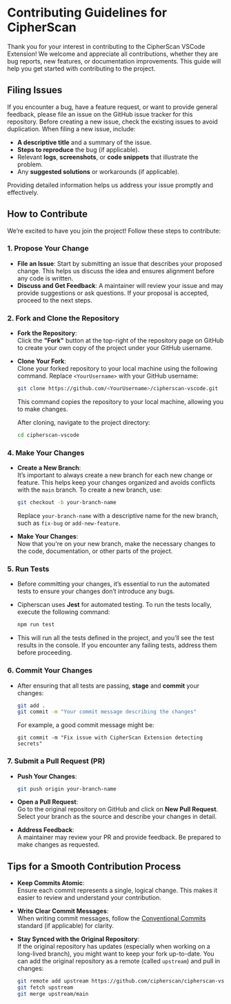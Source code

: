 # Contributing Guidelines for CipherScan

Thank you for your interest in contributing to the CipherScan VSCode Extension! We welcome and appreciate all contributions, whether they are bug reports, new features, or documentation improvements. This guide will help you get started with contributing to the project.

## Filing Issues

If you encounter a bug, have a feature request, or want to provide general feedback, please file an issue on the GitHub issue tracker for this repository. Before creating a new issue, check the existing issues to avoid duplication. When filing a new issue, include:

- **A descriptive title** and a summary of the issue.
- **Steps to reproduce** the bug (if applicable).
- Relevant **logs**, **screenshots**, or **code snippets** that illustrate the problem.
- Any **suggested solutions** or workarounds (if applicable).

Providing detailed information helps us address your issue promptly and effectively.

## How to Contribute

We’re excited to have you join the project! Follow these steps to contribute:

### 1. Propose Your Change
   - **File an Issue**: Start by submitting an issue that describes your proposed change. This helps us discuss the idea and ensures alignment before any code is written.
   - **Discuss and Get Feedback**: A maintainer will review your issue and may provide suggestions or ask questions. If your proposal is accepted, proceed to the next steps.

### 2. Fork and Clone the Repository
   - **Fork the Repository**:  
     Click the **"Fork"** button at the top-right of the repository page on GitHub to create your own copy of the project under your GitHub username.
     
   - **Clone Your Fork**:  
     Clone your forked repository to your local machine using the following command. Replace `<YourUsername>` with your GitHub username:
     ```bash
     git clone https://github.com/<YourUsername>/cipherscan-vscode.git
     ```
     This command copies the repository to your local machine, allowing you to make changes.
     
     After cloning, navigate to the project directory:
     ```bash
     cd cipherscan-vscode
     ```

### 4. Make Your Changes
   - **Create a New Branch**:  
     It’s important to always create a new branch for each new change or feature. This helps keep your changes organized and avoids conflicts with the `main` branch. To create a new branch, use:
     ```bash
     git checkout -b your-branch-name
     ```
     Replace `your-branch-name` with a descriptive name for the new branch, such as `fix-bug` or `add-new-feature`.

   - **Make Your Changes**:  
     Now that you're on your new branch, make the necessary changes to the code, documentation, or other parts of the project. 

### 5. Run Tests
   - Before committing your changes, it’s essential to run the automated tests to ensure your changes don’t introduce any bugs.
   - Cipherscan uses **Jest** for automated testing. To run the tests locally, execute the following command:
     ```bash
     npm run test
     ```

   - This will run all the tests defined in the project, and you’ll see the test results in the console. If you encounter any failing tests, address them before proceeding.

### 6. Commit Your Changes
   - After ensuring that all tests are passing, **stage** and **commit** your changes:
     ```bash
     git add .
     git commit -m "Your commit message describing the changes"
     ```

     For example, a good commit message might be:
     ```
     git commit -m "Fix issue with CipherScan Extension detecting secrets"
     ```

### 7. Submit a Pull Request (PR)
   - **Push Your Changes**:
     ```bash
     git push origin your-branch-name
     ```
     
   - **Open a Pull Request**:  
     Go to the original repository on GitHub and click on **New Pull Request**. Select your branch as the source and describe your changes in detail.
   - **Address Feedback**:  
     A maintainer may review your PR and provide feedback. Be prepared to make changes as requested.

## Tips for a Smooth Contribution Process

- **Keep Commits Atomic**:  
   Ensure each commit represents a single, logical change. This makes it easier to review and understand your contribution.

- **Write Clear Commit Messages**:  
   When writing commit messages, follow the [Conventional Commits](https://www.conventionalcommits.org/) standard (if applicable) for clarity.

- **Stay Synced with the Original Repository**:  
   If the original repository has updates (especially when working on a long-lived branch), you might want to keep your fork up-to-date. You can add the original repository as a remote (called `upstream`) and pull in changes:
   ```bash
   git remote add upstream https://github.com/cipherscan/cipherscan-vscode.git
   git fetch upstream
   git merge upstream/main
